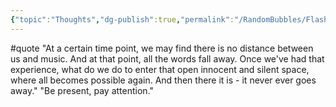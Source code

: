```yaml
---
{"topic":"Thoughts","dg-publish":true,"permalink":"/RandomBubbles/FlashThoughts/2023-05-13/","dgPassFrontmatter":true,"noteIcon":""}
---
```



#quote "At a certain time point, we may find there is no distance between us and music. And at that point, all the words fall away. Once we've had that experience, what do we do to enter that open innocent and silent space, where all becomes possible again. And then there it is - it never ever goes away."
"Be present, pay attention."
